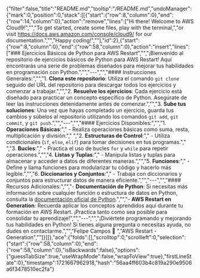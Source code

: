 {"filter":false,"title":"README.md","tooltip":"/README.md","undoManager":{"mark":0,"position":0,"stack":[[{"start":{"row":8,"column":0},"end":{"row":14,"column":0},"action":"remove","lines":["Hi there! Welcome to AWS Cloud9!","","To get started, create some files, play with the terminal,","or visit https://docs.aws.amazon.com/console/cloud9/ for our documentation.","","Happy coding!",""],"id":2},{"start":{"row":8,"column":0},"end":{"row":58,"column":0},"action":"insert","lines":["### Ejercicios Básicos de Python para AWS Restart","","¡Bienvenido al repositorio de ejercicios básicos de Python para AWS Restart! Aquí encontrarás una serie de problemas diseñados para mejorar tus habilidades en programación con Python.","","---","","#### Instrucciones Generales:","","1. **Clona este repositorio**: Utiliza el comando `git clone` seguido del URL del repositorio para descargar todos los ejercicios y comenzar a trabajar.","","2. **Resuelve los ejercicios**: Cada ejercicio está diseñado para practicar un concepto específico de Python. Asegúrate de leer las instrucciones detenidamente antes de comenzar.","","3. **Sube tus soluciones**: Una vez que hayas completado un ejercicio, guarda tus cambios y súbelos al repositorio utilizando los comandos `git add`, `git commit`, y `git push`.","","---","","#### Ejercicios Disponibles:","","1. **Operaciones Básicas**:","   - Realiza operaciones básicas como suma, resta, multiplicación y división.","   ","2. **Estructuras de Control**:","   - Utiliza condicionales (`if`, `else`, `elif`) para tomar decisiones en tus programas.","   ","3. **Bucles**:","   - Practica el uso de bucles `for` y `while` para repetir operaciones.","","4. **Listas y Tuplas**:","   - Manipula listas y tuplas para almacenar y acceder a datos de diferentes maneras.","","5. **Funciones**:","   - Define y llama funciones para modularizar tu código y hacerlo más legible.","","6. **Diccionarios y Conjuntos**:","   - Trabaja con diccionarios y conjuntos para estructurar datos de manera eficiente.","","---","","#### Recursos Adicionales:","","- **Documentación de Python**: Si necesitas más información sobre cualquier función o estructura de datos en Python, consulta la [documentación oficial de Python](https://docs.python.org/es/3/).","","- **AWS Restart en Generation**: Recuerda aplicar los conceptos aprendidos aquí durante tu formación en AWS Restart. ¡Practica tanto como sea posible para consolidar tu aprendizaje!","","---","","¡Diviértete programando y mejorando tus habilidades en Python! Si tienes alguna pregunta o necesitas ayuda, no dudes en contactarme.","","Felipe Campos 🚀  ","AWS Restart - Generation",""]}]]},"ace":{"folds":[],"scrolltop":0,"scrollleft":0,"selection":{"start":{"row":58,"column":0},"end":{"row":58,"column":0},"isBackwards":false},"options":{"guessTabSize":true,"useWrapMode":false,"wrapToView":true},"firstLineState":0},"timestamp":1721667962918,"hash":"56aa4ff603b4c819a290e9506a6f3478510ec2fa"}